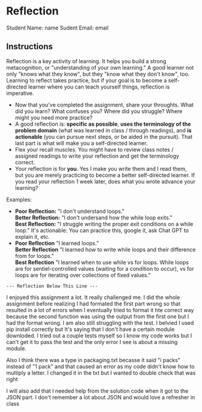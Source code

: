 # Reflection

Student Name:  name
Sudent Email:  email

## Instructions

Reflection is a key activity of learning. It helps you build a strong metacognition, or "understanding of your own learning." A good learner not only "knows what they know", but they "know what they don't know", too. Learning to reflect takes practice, but if your goal is to become a self-directed learner where you can teach yourself things, reflection is imperative.

- Now that you've completed the assignment, share your throughts. What did you learn? What confuses you? Where did you struggle? Where might you need more practice?
- A good reflection is: **specific as possible**,  **uses the terminology of the problem domain** (what was learned in class / through readings), and **is actionable** (you can pursue next steps, or be aided in the pursuit). That last part is what will make you a self-directed learner.
- Flex your recall muscles. You might have to review class notes / assigned readings to write your reflection and get the terminology correct.
- Your reflection is for **you**. Yes I make you write them and I read them, but you are merely practicing to become a better self-directed learner. If you read your reflection 1 week later, does what you wrote advance your learning?

Examples:

- **Poor Reflection:**  "I don't understand loops."   
**Better Reflection:** "I don't undersand how the while loop exits."   
**Best Reflection:** "I struggle writing the proper exit conditions on a while loop." It's actionable: You can practice this, google it, ask Chat GPT to explain it, etc. 
-  **Poor Reflection** "I learned loops."   
**Better Reflection** "I learned how to write while loops and their difference from for loops."   
**Best Reflection** "I learned when to use while vs for loops. While loops are for sentiel-controlled values (waiting for a condition to occur), vs for loops are for iterating over collections of fixed values."

`--- Reflection Below This Line ---`

I enjoyed this assignment a lot. It really challenged me. I did the whole assignment before realizing I had formated the first part wrong so that resulted in a lot of errors when I eventually tried to format it hte correct way because the second function was using the output from the first one but I had the format wrong. I am also still struggling with the test. I belvied I used pip install correctly but It's saying that I don't have a certain module downloded. I tried out a couple tests myself so I know my code works but I can't get it to pass the test and the only error I see is about a missing module.

Also I think there was a type in packaging.txt becasse it said "i packs" instead of "1 pack" and that caused an error as my code didn't know how to multiply a letter. I changed it in the txt but I wanted to double check that was right

I will also add that I needed help from the solution code when it got to the JSON part. I don't remember a lot about JSON and would love a refresher in class